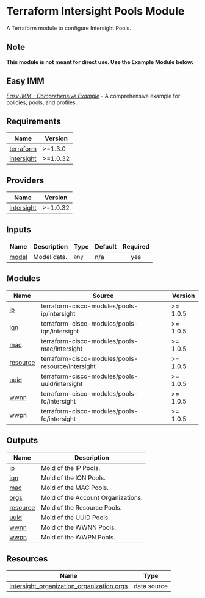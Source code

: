 <!-- BEGIN_TF_DOCS -->
# Terraform Intersight Pools Module

A Terraform module to configure Intersight Pools.

## Note
**This module is not meant for direct use.  Use the Example Module below:**

## Easy IMM

[*Easy IMM - Comprehensive Example*](https://github.com/terraform-cisco-modules/easy-imm-comprehensive-example) - A comprehensive example for policies, pools, and profiles.

## Requirements

| Name | Version |
|------|---------|
| <a name="requirement_terraform"></a> [terraform](#requirement\_terraform) | >=1.3.0 |
| <a name="requirement_intersight"></a> [intersight](#requirement\_intersight) | >=1.0.32 |
## Providers

| Name | Version |
|------|---------|
| <a name="provider_intersight"></a> [intersight](#provider\_intersight) | >=1.0.32 |
## Inputs

| Name | Description | Type | Default | Required |
|------|-------------|------|---------|:--------:|
| <a name="input_model"></a> [model](#input\_model) | Model data. | `any` | n/a | yes |
## Modules

| Name | Source | Version |
|------|--------|---------|
| <a name="module_ip"></a> [ip](#module\_ip) | terraform-cisco-modules/pools-ip/intersight | >= 1.0.5 |
| <a name="module_iqn"></a> [iqn](#module\_iqn) | terraform-cisco-modules/pools-iqn/intersight | >= 1.0.5 |
| <a name="module_mac"></a> [mac](#module\_mac) | terraform-cisco-modules/pools-mac/intersight | >= 1.0.5 |
| <a name="module_resource"></a> [resource](#module\_resource) | terraform-cisco-modules/pools-resource/intersight | >= 1.0.5 |
| <a name="module_uuid"></a> [uuid](#module\_uuid) | terraform-cisco-modules/pools-uuid/intersight | >= 1.0.5 |
| <a name="module_wwnn"></a> [wwnn](#module\_wwnn) | terraform-cisco-modules/pools-fc/intersight | >= 1.0.5 |
| <a name="module_wwpn"></a> [wwpn](#module\_wwpn) | terraform-cisco-modules/pools-fc/intersight | >= 1.0.5 |
## Outputs

| Name | Description |
|------|-------------|
| <a name="output_ip"></a> [ip](#output\_ip) | Moid of the IP Pools. |
| <a name="output_iqn"></a> [iqn](#output\_iqn) | Moid of the IQN Pools. |
| <a name="output_mac"></a> [mac](#output\_mac) | Moid of the MAC Pools. |
| <a name="output_orgs"></a> [orgs](#output\_orgs) | Moid of the Account Organizations. |
| <a name="output_resource"></a> [resource](#output\_resource) | Moid of the Resource Pools. |
| <a name="output_uuid"></a> [uuid](#output\_uuid) | Moid of the UUID Pools. |
| <a name="output_wwnn"></a> [wwnn](#output\_wwnn) | Moid of the WWNN Pools. |
| <a name="output_wwpn"></a> [wwpn](#output\_wwpn) | Moid of the WWPN Pools. |
## Resources

| Name | Type |
|------|------|
| [intersight_organization_organization.orgs](https://registry.terraform.io/providers/CiscoDevNet/intersight/latest/docs/data-sources/organization_organization) | data source |
<!-- END_TF_DOCS -->